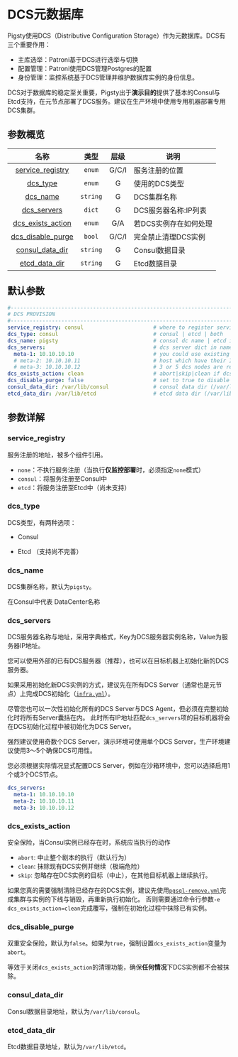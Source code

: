 # DCS元数据库

Pigsty使用DCS（Distributive Configuration Storage）作为元数据库。DCS有三个重要作用：

* 主库选举：Patroni基于DCS进行选举与切换
* 配置管理：Patroni使用DCS管理Postgres的配置
* 身份管理：监控系统基于DCS管理并维护数据库实例的身份信息。

DCS对于数据库的稳定至关重要，Pigsty出于**演示目的**提供了基本的Consul与Etcd支持，在元节点部署了DCS服务。建议在生产环境中使用专用机器部署专用DCS集群。

## 参数概览

|                             名称                     |    类型     | 层级  | 说明                                      |
| :---------------------------------------------------: | :---------: | :---: | ----------------------------------------- |
|        [service_registry](#service_registry)        |   `enum`    | G/C/I | 服务注册的位置                            |
|                [dcs_type](#dcs_type)                |   `enum`    |   G   | 使用的DCS类型                             |
|                [dcs_name](#dcs_name)                |  `string`   |   G   | DCS集群名称                               |
|             [dcs_servers](#dcs_servers)             |   `dict`    |   G   | DCS服务器名称:IP列表                      |
|       [dcs_exists_action](#dcs_exists_action)       |   `enum`    |  G/A  | 若DCS实例存在如何处理                     |
|       [dcs_disable_purge](#dcs_disable_purge)       |   `bool`    | G/C/I | 完全禁止清理DCS实例                       |
|         [consul_data_dir](#consul_data_dir)         |  `string`   |   G   | Consul数据目录                            |
|           [etcd_data_dir](#etcd_data_dir)           |  `string`   |   G   | Etcd数据目录                              |



## 默认参数

```yaml
#------------------------------------------------------------------------------
# DCS PROVISION
#------------------------------------------------------------------------------
service_registry: consul                      # where to register services: none | consul | etcd | both
dcs_type: consul                              # consul | etcd | both
dcs_name: pigsty                              # consul dc name | etcd initial cluster token
dcs_servers:                                  # dcs server dict in name:ip format
  meta-1: 10.10.10.10                         # you could use existing dcs cluster
  # meta-2: 10.10.10.11                       # host which have their IP listed here will be init as server
  # meta-3: 10.10.10.12                       # 3 or 5 dcs nodes are recommend for production environment
dcs_exists_action: clean                      # abort|skip|clean if dcs server already exists
dcs_disable_purge: false                      # set to true to disable purge functionality for good (force dcs_exists_action = abort)
consul_data_dir: /var/lib/consul              # consul data dir (/var/lib/consul by default)
etcd_data_dir: /var/lib/etcd                  # etcd data dir (/var/lib/consul by default)
```





## 参数详解

### service_registry

服务注册的地址，被多个组件引用。

* `none`：不执行服务注册（当执行**仅监控部署**时，必须指定`none`模式）
* `consul`：将服务注册至Consul中
* `etcd`：将服务注册至Etcd中（尚未支持）



### dcs_type

DCS类型，有两种选项：

* Consul

* Etcd （支持尚不完善）

  


### dcs_name

DCS集群名称，默认为`pigsty`。

在Consul中代表 DataCenter名称



### dcs_servers

DCS服务器名称与地址，采用字典格式，Key为DCS服务器实例名称，Value为服务器IP地址。

您可以使用外部的已有DCS服务器（推荐），也可以在目标机器上初始化新的DCS服务器。

如果采用初始化新DCS实例的方式，建议先在所有DCS Server（通常也是元节点）上完成DCS初始化（[`infra.yml`](p-infra.md)）。

尽管您也可以一次性初始化所有的DCS Server与DCS Agent，但必须在完整初始化时将所有Server囊括在内。
此时所有IP地址匹配`dcs_servers`项的目标机器将会在DCS初始化过程中被初始化为DCS Server。

强烈建议使用奇数个DCS Server，演示环境可使用单个DCS Server，生产环境建议使用3～5个确保DCS可用性。

您必须根据实际情况显式配置DCS Server，例如在沙箱环境中，您可以选择启用1个或3个DCS节点。

```yaml
dcs_servers:
  meta-1: 10.10.10.10
  meta-2: 10.10.10.11 
  meta-3: 10.10.10.12 
```



### dcs_exists_action

安全保险，当Consul实例已经存在时，系统应当执行的动作

* `abort`: 中止整个剧本的执行（默认行为）
* `clean`: 抹除现有DCS实例并继续（极端危险）
* `skip`: 忽略存在DCS实例的目标（中止），在其他目标机器上继续执行。

如果您真的需要强制清除已经存在的DCS实例，建议先使用[`pgsql-remove.yml`](p-pgsql-remove.md)完成集群与实例的下线与销毁，再重新执行初始化。
否则需要通过命令行参数`-e dcs_exists_action=clean`完成覆写，强制在初始化过程中抹除已有实例。



### dcs_disable_purge

双重安全保险，默认为`false`。如果为`true`，强制设置`dcs_exists_action`变量为`abort`。

等效于关闭`dcs_exists_action`的清理功能，确保**任何情况**下DCS实例都不会被抹除。



### consul_data_dir

Consul数据目录地址，默认为`/var/lib/consul`。



### etcd_data_dir

Etcd数据目录地址，默认为`/var/lib/etcd`。